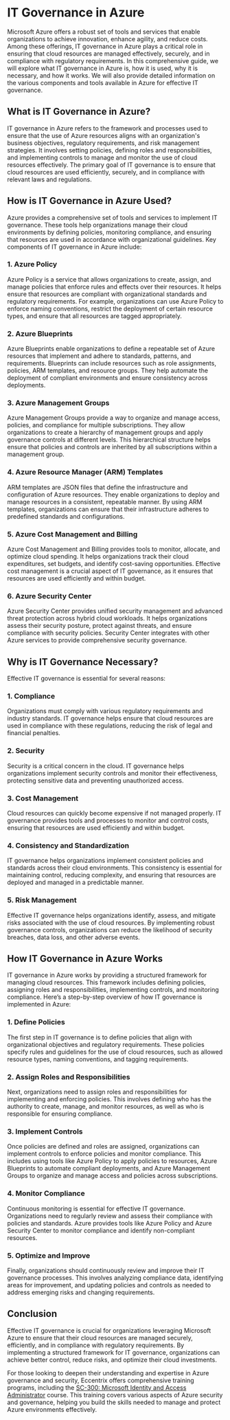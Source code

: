 # IT Governance in Azure
Microsoft Azure offers a robust set of tools and services that enable organizations to achieve innovation, enhance agility, and reduce costs. Among these offerings, IT governance in Azure plays a critical role in ensuring that cloud resources are managed effectively, securely, and in compliance with regulatory requirements. In this comprehensive guide, we will explore what IT governance in Azure is, how it is used, why it is necessary, and how it works. We will also provide detailed information on the various components and tools available in Azure for effective IT governance. 

## What is IT Governance in Azure? 

IT governance in Azure refers to the framework and processes used to ensure that the use of Azure resources aligns with an organization's business objectives, regulatory requirements, and risk management strategies. It involves setting policies, defining roles and responsibilities, and implementing controls to manage and monitor the use of cloud resources effectively. The primary goal of IT governance is to ensure that cloud resources are used efficiently, securely, and in compliance with relevant laws and regulations. 

## How is IT Governance in Azure Used? 

Azure provides a comprehensive set of tools and services to implement IT governance. These tools help organizations manage their cloud environments by defining policies, monitoring compliance, and ensuring that resources are used in accordance with organizational guidelines. Key components of IT governance in Azure include: 

### 1. Azure Policy 

Azure Policy is a service that allows organizations to create, assign, and manage policies that enforce rules and effects over their resources. It helps ensure that resources are compliant with organizational standards and regulatory requirements. For example, organizations can use Azure Policy to enforce naming conventions, restrict the deployment of certain resource types, and ensure that all resources are tagged appropriately. 

### 2. Azure Blueprints 

Azure Blueprints enable organizations to define a repeatable set of Azure resources that implement and adhere to standards, patterns, and requirements. Blueprints can include resources such as role assignments, policies, ARM templates, and resource groups. They help automate the deployment of compliant environments and ensure consistency across deployments. 

### 3. Azure Management Groups 

Azure Management Groups provide a way to organize and manage access, policies, and compliance for multiple subscriptions. They allow organizations to create a hierarchy of management groups and apply governance controls at different levels. This hierarchical structure helps ensure that policies and controls are inherited by all subscriptions within a management group. 

### 4. Azure Resource Manager (ARM) Templates 

ARM templates are JSON files that define the infrastructure and configuration of Azure resources. They enable organizations to deploy and manage resources in a consistent, repeatable manner. By using ARM templates, organizations can ensure that their infrastructure adheres to predefined standards and configurations. 

### 5. Azure Cost Management and Billing 

Azure Cost Management and Billing provides tools to monitor, allocate, and optimize cloud spending. It helps organizations track their cloud expenditures, set budgets, and identify cost-saving opportunities. Effective cost management is a crucial aspect of IT governance, as it ensures that resources are used efficiently and within budget. 

### 6. Azure Security Center 

Azure Security Center provides unified security management and advanced threat protection across hybrid cloud workloads. It helps organizations assess their security posture, protect against threats, and ensure compliance with security policies. Security Center integrates with other Azure services to provide comprehensive security governance. 

## Why is IT Governance Necessary? 

Effective IT governance is essential for several reasons: 

### 1. Compliance 

Organizations must comply with various regulatory requirements and industry standards. IT governance helps ensure that cloud resources are used in compliance with these regulations, reducing the risk of legal and financial penalties. 

### 2. Security 

Security is a critical concern in the cloud. IT governance helps organizations implement security controls and monitor their effectiveness, protecting sensitive data and preventing unauthorized access. 

### 3. Cost Management 

Cloud resources can quickly become expensive if not managed properly. IT governance provides tools and processes to monitor and control costs, ensuring that resources are used efficiently and within budget. 

### 4. Consistency and Standardization 

IT governance helps organizations implement consistent policies and standards across their cloud environments. This consistency is essential for maintaining control, reducing complexity, and ensuring that resources are deployed and managed in a predictable manner. 

### 5. Risk Management 

Effective IT governance helps organizations identify, assess, and mitigate risks associated with the use of cloud resources. By implementing robust governance controls, organizations can reduce the likelihood of security breaches, data loss, and other adverse events. 

## How IT Governance in Azure Works 

IT governance in Azure works by providing a structured framework for managing cloud resources. This framework includes defining policies, assigning roles and responsibilities, implementing controls, and monitoring compliance. Here’s a step-by-step overview of how IT governance is implemented in Azure: 

### 1. Define Policies 

The first step in IT governance is to define policies that align with organizational objectives and regulatory requirements. These policies specify rules and guidelines for the use of cloud resources, such as allowed resource types, naming conventions, and tagging requirements. 

### 2. Assign Roles and Responsibilities 

Next, organizations need to assign roles and responsibilities for implementing and enforcing policies. This involves defining who has the authority to create, manage, and monitor resources, as well as who is responsible for ensuring compliance. 

### 3. Implement Controls 

Once policies are defined and roles are assigned, organizations can implement controls to enforce policies and monitor compliance. This includes using tools like Azure Policy to apply policies to resources, Azure Blueprints to automate compliant deployments, and Azure Management Groups to organize and manage access and policies across subscriptions. 

### 4. Monitor Compliance 

Continuous monitoring is essential for effective IT governance. Organizations need to regularly review and assess their compliance with policies and standards. Azure provides tools like Azure Policy and Azure Security Center to monitor compliance and identify non-compliant resources. 

### 5. Optimize and Improve 

Finally, organizations should continuously review and improve their IT governance processes. This involves analyzing compliance data, identifying areas for improvement, and updating policies and controls as needed to address emerging risks and changing requirements. 

## Conclusion 

Effective IT governance is crucial for organizations leveraging Microsoft Azure to ensure that their cloud resources are managed securely, efficiently, and in compliance with regulatory requirements. By implementing a structured framework for IT governance, organizations can achieve better control, reduce risks, and optimize their cloud investments. 

For those looking to deepen their understanding and expertise in Azure governance and security, Eccentrix offers comprehensive training programs, including the [SC-300: Microsoft Identity and Access Administrator](https://www.eccentrix.ca/en/courses/microsoft/security/microsoft-certified-identity-and-access-administrator-associate-sc300) course. This training covers various aspects of Azure security and governance, helping you build the skills needed to manage and protect Azure environments effectively.  
